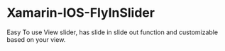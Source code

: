 Xamarin-IOS-FlyInSlider
=======================

Easy To use View slider, has slide in slide out function and customizable based on your view.
